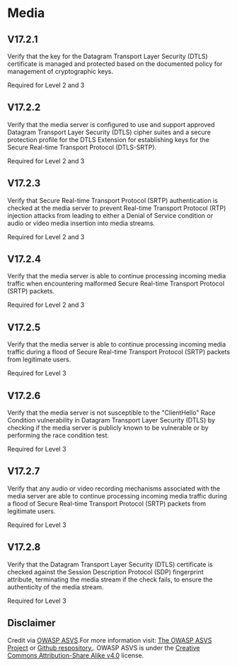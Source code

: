 # Media
## V17.2.1
Verify that the key for the Datagram Transport Layer Security (DTLS) certificate is managed and protected based on the documented policy for management of cryptographic keys.
Required for Level 2 and 3
## V17.2.2
Verify that the media server is configured to use and support approved Datagram Transport Layer Security (DTLS) cipher suites and a secure protection profile for the DTLS Extension for establishing keys for the Secure Real-time Transport Protocol (DTLS-SRTP).
Required for Level 2 and 3
## V17.2.3
Verify that Secure Real-time Transport Protocol (SRTP) authentication is checked at the media server to prevent Real-time Transport Protocol (RTP) injection attacks from leading to either a Denial of Service condition or audio or video media insertion into media streams.
Required for Level 2 and 3
## V17.2.4
Verify that the media server is able to continue processing incoming media traffic when encountering malformed Secure Real-time Transport Protocol (SRTP) packets.
Required for Level 2 and 3
## V17.2.5
Verify that the media server is able to continue processing incoming media traffic during a flood of Secure Real-time Transport Protocol (SRTP) packets from legitimate users.
Required for Level 3
## V17.2.6
Verify that the media server is not susceptible to the "ClientHello" Race Condition vulnerability in Datagram Transport Layer Security (DTLS) by checking if the media server is publicly known to be vulnerable or by performing the race condition test.
Required for Level 3
## V17.2.7
Verify that any audio or video recording mechanisms associated with the media server are able to continue processing incoming media traffic during a flood of Secure Real-time Transport Protocol (SRTP) packets from legitimate users.
Required for Level 3
## V17.2.8
Verify that the Datagram Transport Layer Security (DTLS) certificate is checked against the Session Description Protocol (SDP) fingerprint attribute, terminating the media stream if the check fails, to ensure the authenticity of the media stream.
Required for Level 3
## Disclaimer
Credit via [OWASP ASVS](https://owasp.org/www-project-application-security-verification-standard/).For more information visit: [The OWASP ASVS Project](https://owasp.org/www-project-application-security-verification-standard/) or [Github respository.](https://github.com/OWASP/ASVS). OWASP ASVS is under the [Creative Commons Attribution-Share Alike v4.0](https://github.com/OWASP/ASVS/blob/v5.0.0/LICENSE.md) license.
